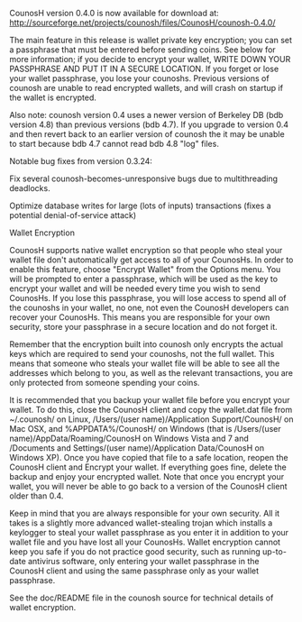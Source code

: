 CounosH version 0.4.0 is now available for download at:
http://sourceforge.net/projects/counosh/files/CounosH/counosh-0.4.0/

The main feature in this release is wallet private key encryption;
you can set a passphrase that must be entered before sending coins.
See below for more information; if you decide to encrypt your wallet,
WRITE DOWN YOUR PASSPHRASE AND PUT IT IN A SECURE LOCATION. If you
forget or lose your wallet passphrase, you lose your counoshs.
Previous versions of counosh are unable to read encrypted wallets,
and will crash on startup if the wallet is encrypted.

Also note: counosh version 0.4 uses a newer version of Berkeley DB
(bdb version 4.8) than previous versions (bdb 4.7). If you upgrade
to version 0.4 and then revert back to an earlier version of counosh
the it may be unable to start because bdb 4.7 cannot read bdb 4.8
"log" files.


Notable bug fixes from version 0.3.24:

Fix several counosh-becomes-unresponsive bugs due to multithreading
deadlocks.

Optimize database writes for large (lots of inputs) transactions
(fixes a potential denial-of-service attack)


Wallet Encryption

CounosH supports native wallet encryption so that people who steal your
wallet file don't automatically get access to all of your CounosHs.
In order to enable this feature, choose "Encrypt Wallet" from the
Options menu.  You will be prompted to enter a passphrase, which
will be used as the key to encrypt your wallet and will be needed
every time you wish to send CounosHs.  If you lose this passphrase,
you will lose access to spend all of the counoshs in your wallet,
no one, not even the CounosH developers can recover your CounosHs.
This means you are responsible for your own security, store your
passphrase in a secure location and do not forget it.

Remember that the encryption built into counosh only encrypts the
actual keys which are required to send your counoshs, not the full
wallet.  This means that someone who steals your wallet file will
be able to see all the addresses which belong to you, as well as the
relevant transactions, you are only protected from someone spending
your coins.

It is recommended that you backup your wallet file before you
encrypt your wallet.  To do this, close the CounosH client and
copy the wallet.dat file from ~/.counosh/ on Linux, /Users/(user
name)/Application Support/CounosH/ on Mac OSX, and %APPDATA%/CounosH/
on Windows (that is /Users/(user name)/AppData/Roaming/CounosH on
Windows Vista and 7 and /Documents and Settings/(user name)/Application
Data/CounosH on Windows XP).  Once you have copied that file to a
safe location, reopen the CounosH client and Encrypt your wallet.
If everything goes fine, delete the backup and enjoy your encrypted
wallet.  Note that once you encrypt your wallet, you will never be
able to go back to a version of the CounosH client older than 0.4.

Keep in mind that you are always responsible for your own security.
All it takes is a slightly more advanced wallet-stealing trojan which
installs a keylogger to steal your wallet passphrase as you enter it
in addition to your wallet file and you have lost all your CounosHs.
Wallet encryption cannot keep you safe if you do not practice
good security, such as running up-to-date antivirus software, only
entering your wallet passphrase in the CounosH client and using the
same passphrase only as your wallet passphrase.

See the doc/README file in the counosh source for technical details
of wallet encryption.

